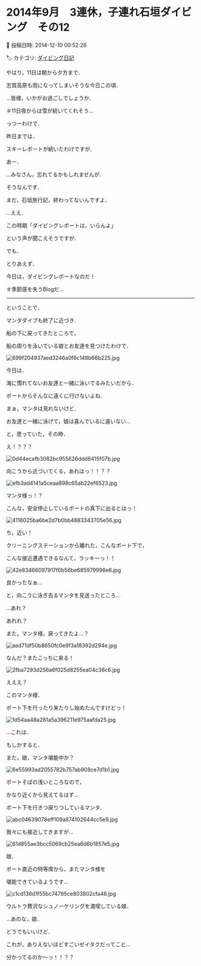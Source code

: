 # 2014年9月　3連休，子連れ石垣ダイビング　その12

📅 投稿日時: 2014-12-10 00:52:26

🏷️ カテゴリ: [ダイビング日記](ce3a7a8d424d112fce83ee85c81a0e344.md)

やはり，11日は朝から夕方まで．


志賀高原も雨になってしまいそうな今日この頃．


…皆様，いかがお過ごしでしょうか．


＃11日夜からは雪が続いてくれそう…





っつーわけで．


昨日までは．


スキーレポートが続いたわけですが．





あー．


…みなさん，忘れてるかもしれませんが．


そうなんです．


まだ，石垣旅行記，終わってないんですよ．


…ええ．


この時期「ダイビングレポートは，いらんよ」


という声が聞こえそうですが．





でも．


とりあえず．


今日は，ダイビングレポートなのだ！


＃季節感を失うBlogだ…





---


ということで．


マンタダイブも終了に近づき．


船の下に戻ってきたところで，


船の周りを泳いでいる娘とお友達を見つけたわけで．







![699f204937aed3246a0f6c148b66b225.jpg](images/699f204937aed3246a0f6c148b66b225.jpg)




今日は．


海に慣れてないお友達と一緒に泳いでるみたいだから．


ボートからそんなに遠くに行けないよね．





まぁ，マンタは見れないけど．


お友達と一緒に泳げて，娘は喜んでいるに違いない…





と，思っていた，その時．





え！？？？




![0d44ecafb3082bc955626ddd8415f07b.jpg](images/0d44ecafb3082bc955626ddd8415f07b.jpg)




向こうから近づいてくる，あれはっ！！？？




![efb3ad4141a5ceaa898c65ab22ef6523.jpg](images/efb3ad4141a5ceaa898c65ab22ef6523.jpg)




マンタ様っ！？


こんな，安全停止しているボートの真下に出るとはっ！




![4116025ba6be2d7b0bb4883343705e56.jpg](images/4116025ba6be2d7b0bb4883343705e56.jpg)




ち，近い！


クリーニングステーションから離れた，こんなボート下で，


こんな接近遭遇できるなんて，ラッキーっ！！




![42e83466097917f0b56be685979998e6.jpg](images/42e83466097917f0b56be685979998e6.jpg)




良かったなぁ…


と，向こうに泳ぎ去るマンタを見送ったところ…





…あれ？


あれれ？


また，マンタ様，戻ってきたよ…？




![aed71df50b8650fc0e9f3a18392d294e.jpg](images/aed71df50b8650fc0e9f3a18392d294e.jpg)




なんだ？またこっちに来る！




![2fba7293d256a6f025d8255ea04c36c6.jpg](images/2fba7293d256a6f025d8255ea04c36c6.jpg)




えええ？


このマンタ様．


ボート下を行ったり来たりし始めたんですけどっ！




![1d54aa48a281a5a396211e975aafda25.jpg](images/1d54aa48a281a5a396211e975aafda25.jpg)







…これは．


もしかすると．





また，娘，マンタ堪能中か？




![6e55993ad2055782b757ab908ce7d1b1.jpg](images/6e55993ad2055782b757ab908ce7d1b1.jpg)




ボートそばの浅いところなので，


かなり近くから見えてるはず…





ボート下を行きつ戻りつしているマンタ．




![abc04639078eff109a874102644cc5e9.jpg](images/abc04639078eff109a874102644cc5e9.jpg)




我々にも接近してきますが…




![61d855ae3bcc5069cb25ea6d6b1857e5.jpg](images/61d855ae3bcc5069cb25ea6d6b1857e5.jpg)




娘．


ボート直近の特等席から，またマンタ様を


堪能できているようです…




![c1cd136d1f55bc74785ce803802cfa46.jpg](images/c1cd136d1f55bc74785ce803802cfa46.jpg)




ウルトラ贅沢なシュノーケリングを満喫している娘．





…あのな，娘．


どうでもいいけど．


これが，ありえないほどすごいゼイタクだってこと…


分かってるのか～っ！！？？
